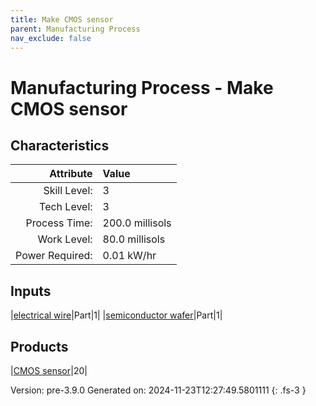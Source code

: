 ```yaml
---
title: Make CMOS sensor
parent: Manufacturing Process
nav_exclude: false
---
```

# Manufacturing Process - Make CMOS sensor


## Characteristics

| Attribute      | Value |
|--------:|:------|
|Skill Level:|3|
|Tech Level:|3|
|Process Time:|200.0 millisols|
|Work Level:|80.0 millisols|
|Power Required:|0.01 kW/hr|

## Inputs

|[electrical wire](../part/electrical-wire.html)|Part|1|
|[semiconductor wafer](../part/semiconductor-wafer.html)|Part|1|

## Products

|[CMOS sensor](../part/cmos-sensor.html)|20|


Version: pre-3.9.0 Generated on: 2024-11-23T12:27:49.5801111
{: .fs-3 }

